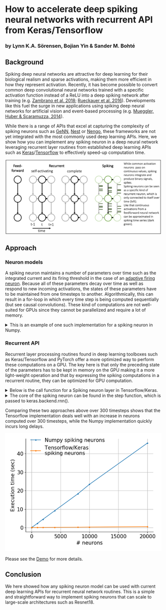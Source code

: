 # How to accelerate deep spiking neural networks with recurrent API from Keras/Tensorflow
### by Lynn K.A. Sörensen, Bojian Yin & Sander M. Bohté

## Background
Spiking deep neural networks are attractive for deep learning for their biological realism and sparse activations, making them more efficient in how they represent activation. Recently, it has become possible to convert common deep convolutional neural networks trained with a specific activation function instead of a ReLU into a deep spiking network after training (e.g. [Zambrano et al. 2018](https://www.frontiersin.org/articles/10.3389/fnins.2018.00987/full); [Rueckauer et al. 2016](https://arxiv.org/abs/1612.04052)). Developments like this fuel the surge in new applications using spiking deep neural networks for artificial vision and event-based processing (e.g. [Mueggler, Huber & Scaramuzza, 2014](https://ieeexplore.ieee.org/abstract/document/6942940)). 

While there is a range of APIs that excel at capturing the complexity of spiking neurons such as [GeNN](http://genn-team.github.io/genn/), [Nest](https://www.nest-simulator.org/) or [Nengo](https://www.nengo.ai/), these frameworks are not yet integrated with the most commonly used deep learning APIs. Here, we show how you can implement any spiking neuron in a deep neural network leveraging recurrent layer routines from established deep learning APIs such as [Keras](https://keras.io/)/[Tensorflow](https://www.tensorflow.org/) to effectively speed-up computation time. 

![alt text](https://github.com/lynnsoerensen/SpikingRecurrencyAPI/blob/master/Figure.png "Overview")

## Approach
### Neuron models

A spiking neuron maintains a number of parameters over time such as the integrated current and its firing threshold in the case of an [adaptive firing neuron](https://papers.nips.cc/paper/4698-efficient-spike-coding-with-multiplicative-adaptation-in-a-spike-response-model.pdf). Because all of these parameters decay over time as well as respond to new incoming activations, the states of these parameters have to be maintained from one timesteps to another. Algorithmically, this can result in a for-loop in which every time step is being computed sequentially (but see causal convolutions). These kind of computations are not well-suited for GPUs since they cannot be parallelized and require a lot of memory. 

<details><summary>This is an example of one such implementation for a spiking neuron in Numpy.</summary>
<p>
    
```python
class ASN:
    """ Adaptive spiking neuron class """
    def __init__(self, mf = 0.1, bias = 0):
        # Params of a spiking neuron
        # membrane filter
        self.tau_phi =2.5
        self.dPhi = np.exp(-1 / self.tau_phi)
        # threshold decay filter
        self.tau_gamma = 15.0
        self.dGamma = np.exp(-1 / self.tau_gamma)
        # refractory decay  filter
        self.tau_eta = 50.0
        self.dEta = np.exp(-1 / self.tau_eta)
        self.dBeta = self.dEta

        self.m_f = mf 
        self.theta0 = self.m_f  # Resting threshold

        self.S_bias = bias,
        self.S = self.S_bias  # filtered activation, initialized with bias
        self.S_dyn = 0
        self.theta =self.theta0  # Start value of thresehold
        self.theta_dyn = 0  # dynamic part of the threshold
        self.S_hat = 0  # refractory response, internal approximation

        self.I = 0
        self.spike = 0

    def update(self ,current ,spike_train = True):
        """inject current for one moment in time at once"""
        # Membrane filter
        if spike_train == True:
            self.I = self.I * self.dBeta + current
        else:
            self.I = current
        self.S_dyn =(1 - self.dPhi) * self.I + self.dPhi * self.S_dyn
        self.S = self.S_bias + self.S_dyn
        # Decay
        self.S_hat = self.S_hat * self.dEta
        
        # Spike?
        if self.S - self.S_hat > 0.5 * self.theta:
            self.spike = 1  # Code spike

            # Update refractory response
            self.S_hat = self.S_hat + self.theta

            # Update threshold
            self.theta_dyn = self.theta_dyn + self.m_f * self.theta  # adaptive part based on the paper

         else:
            self.spike = 0

        # Decay
        self.theta_dyn = self.theta_dyn * self.dGamma
        self.theta = self.theta0 + self.theta_dyn


    def call(self, input, spike_train=True, mf=0.1, bias=0):
        timesteps = input.shape[1]
        batch_size = input.shape[0]
        spikes = np.zeros(input.shape)

        for b in range(batch_size):
            self.__init__(mf=mf, bias=bias)
            for t in range(timesteps):  # loop over timesteps
                self.update(input[b, t, :], spike_train=spike_train)
                spikes[b, t, 0] = self.spike

        return spikes 
```
</p>
</details>

### Recurrent API
Recurrent layer processing routines found in deep learning toolboxes such as Keras/Tensorflow and PyTorch offer a more optimized way to perform these computations on a GPU. The key here is that only the preceding state of the parameters has to be kept in memory on the GPU making it a more light-weight operation and that by expressing the spiking computations in a recurrent routine, they can be optimized for GPU computation. 

<details><summary>Below is the call function for a Spiking neuron layer in Tensorflow/Keras.</summary>
<p>

```python
    def call(self, inputs, mask=None):

        batch_size = K.shape(inputs)[0]

        # Preallocate states
        I = tf.zeros((batch_size, self.units))
        S_dyn = tf.zeros((batch_size, self.units))  # dynamic part of the activation
        theta_dyn = tf.zeros((batch_size, self.units))  # dynamic part of the threshold
        S_hat = tf.zeros((batch_size, self.units))  # refractory response, internal approximation

        # Loop over all time points
        last_output, outputs, states = K.rnn(self.update,
                                             inputs,
                                             [I, theta_dyn, S_dyn, S_hat],
                                             unroll=False,
                                             input_length=K.int_shape(inputs)[1])

        return outputs
        
```
</p>
</details>


<details><summary>The core of the spiking neuron can be found in the step function, which is passed to keras.backend.rnn().</summary>
<p>
    
```python

    def update(self, current, states):
        """inject current for one moment in time at once"""
        # states: [I, theta_dyn, S_dyn, S_hat]

        I = states[0]
        theta_dyn = states[1]
        S_dyn = states[2]
        S_hat = states[3]

        theta = self.theta0 + theta_dyn

        # Apply dense weights
        current = tf.matmul(current, self.kernel)

        # Membrane filter
        if self.input_layer == True:  # in the case when the input to the neuron is already a current, e.g. pixel values
            I = current

        else:  # when the input is a spiking sequence
            I = I * self.dBeta + current

        # Membrane filter
        S_dyn = (1 - self.dPhi) * I + self.dPhi * S_dyn

        if self.use_bias:
            S = self.bias + S_dyn
        else:
            S = S_dyn

        # Decay
        S_hat = S_hat * self.dEta

        # Spike?
        spike = tf.cast(S - S_hat > 0.5 * theta, tf.float32)  # Code spike

        # Update refractory response
        S_hat = S_hat + tf.multiply(theta, spike)

        # Update threshold
        theta_dyn = theta_dyn + tf.multiply(tf.multiply(theta, spike), self.mf)

        # Decay
        theta_dyn = theta_dyn * self.dGamma

        if self.last_layer == True:
            out = self.activation(S * self.h)  # for the last layer give out the S instead of spikes
        else:
            out = spike * self.h  # if it is a spike scale by h

        return out, [I, theta_dyn, S_dyn, S_hat] 
```
</p>
</details>

Comparing these two approaches above over 300 timesteps shows that the Tensorflow implementation deals well with an increase in neurons computed over 300 timesteps, while the Numpy implementation quickly incurs long delays. 

![alt text](https://github.com/lynnsoerensen/SpikingRecurrencyAPI/blob/master/Performance.png "Performance comparison")

Please see the [Demo](https://github.com/lynnsoerensen/SpikingRecurrencyAPI/blob/master/Demo.py) for more details. 

## Conclusion

We here showed how any spiking neuron model can be used with current deep learning APIs for recurrent neural network routines. This is a simple and straightforward way to implement spiking neurons that can scale to large-scale architectures such as Resnet18. 